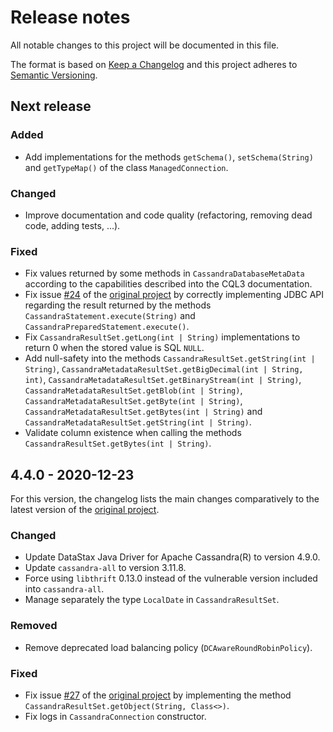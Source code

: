 # Release notes
All notable changes to this project will be documented in this file.

The format is based on [Keep a Changelog](https://keepachangelog.com/en/1.0.0/) and this project adheres to 
[Semantic Versioning](https://semver.org/spec/v2.0.0.html).

## Next release
### Added
- Add implementations for the methods `getSchema()`, `setSchema(String)` and `getTypeMap()` of the class 
  `ManagedConnection`.
### Changed
- Improve documentation and code quality (refactoring, removing dead code, adding tests, ...).
### Fixed
- Fix values returned by some methods in `CassandraDatabaseMetaData` according to the capabilities described into the
  CQL3 documentation.
- Fix issue [#24](https://github.com/adejanovski/cassandra-jdbc-wrapper/issues/24) of the [original project]
  by correctly implementing JDBC API regarding the result returned by the methods `CassandraStatement.execute(String)`
  and `CassandraPreparedStatement.execute()`.
- Fix `CassandraResultSet.getLong(int | String)` implementations to return 0 when the stored value is SQL `NULL`.  
- Add null-safety into the methods `CassandraResultSet.getString(int | String)`,
  `CassandraMetadataResultSet.getBigDecimal(int | String, int)`, 
  `CassandraMetadataResultSet.getBinaryStream(int | String)`, `CassandraMetadataResultSet.getBlob(int | String)`, 
  `CassandraMetadataResultSet.getByte(int | String)`, `CassandraMetadataResultSet.getBytes(int | String)` and 
  `CassandraMetadataResultSet.getString(int | String)`.
- Validate column existence when calling the methods `CassandraResultSet.getBytes(int | String)`.

## 4.4.0 - 2020-12-23
For this version, the changelog lists the main changes comparatively to the latest version of the [original project].
### Changed
- Update DataStax Java Driver for Apache Cassandra(R) to version 4.9.0.
- Update `cassandra-all` to version 3.11.8.
- Force using `libthrift` 0.13.0 instead of the vulnerable version included into `cassandra-all`.
- Manage separately the type `LocalDate` in `CassandraResultSet`.
### Removed
- Remove deprecated load balancing policy (`DCAwareRoundRobinPolicy`).
### Fixed
- Fix issue [#27](https://github.com/adejanovski/cassandra-jdbc-wrapper/issues/27) of the [original project] 
  by implementing the method `CassandraResultSet.getObject(String, Class<>)`.
- Fix logs in `CassandraConnection` constructor.

[original project]: https://github.com/adejanovski/cassandra-jdbc-wrapper/
